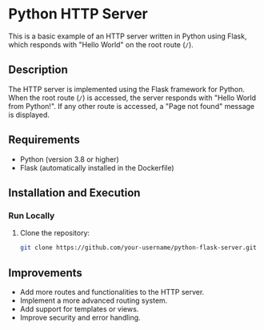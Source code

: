 # Python HTTP Server

This is a basic example of an HTTP server written in Python using Flask, which responds with "Hello World" on the root route (`/`).

## Description

The HTTP server is implemented using the Flask framework for Python. When the root route (`/`) is accessed, the server responds with "Hello World from Python!". If any other route is accessed, a "Page not found" message is displayed.

## Requirements

- Python (version 3.8 or higher)
- Flask (automatically installed in the Dockerfile)

## Installation and Execution

### Run Locally

1. Clone the repository:
   ```bash
   git clone https://github.com/your-username/python-flask-server.git
   ```
## Improvements
- Add more routes and functionalities to the HTTP server.
- Implement a more advanced routing system.
- Add support for templates or views.
- Improve security and error handling.
   
